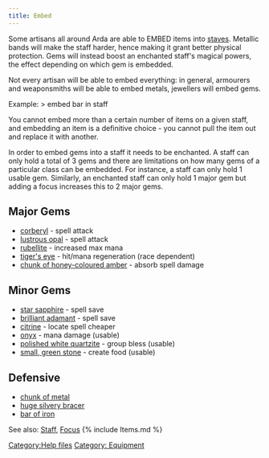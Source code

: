 ```yaml
---
title: Embed
---
```


Some artisans all around Arda are able to EMBED items into
[staves](Staff "wikilink"). Metallic bands will make the staff harder,
hence making it grant better physical protection. Gems will instead
boost an enchanted staff's magical powers, the effect depending on which
gem is embedded.

Not every artisan will be able to embed everything: in general,
armourers and weaponsmiths will be able to embed metals, jewellers will
embed gems.

Example: \> embed bar in staff

You cannot embed more than a certain number of items on a given staff,
and embedding an item is a definitive choice - you cannot pull the item
out and replace it with another.

In order to embed gems into a staff it needs to be enchanted. A staff
can only hold a total of 3 gems and there are limitations on how many
gems of a particular class can be embedded. For instance, a staff can
only hold 1 usable gem. Similarly, an enchanted staff can only hold 1
major gem but adding a focus increases this to 2 major gems.

## Major Gems

- [corberyl](corberyl "wikilink") - spell attack
- [lustrous opal](lustrous_opal "wikilink") - spell attack
- [rubellite](rubellite "wikilink") - increased max mana
- [tiger's eye](tiger's_eye "wikilink") - hit/mana regeneration (race
  dependent)
- [chunk of honey-coloured
  amber](chunk_of_honey-coloured_amber "wikilink") - absorb spell damage

## Minor Gems

- [star sapphire](star_sapphire "wikilink") - spell save
- [brilliant adamant](brilliant_adamant "wikilink") - spell save
- [citrine](citrine "wikilink") - locate spell cheaper
- [onyx](onyx "wikilink") - mana damage (usable)
- [polished white quartzite](polished_white_quartzite "wikilink") -
  group bless (usable)
- [small, green stone](small,_green_stone "wikilink") - create food
  (usable)

## Defensive

- [chunk of metal](chunk_of_metal "wikilink")
- [huge silvery bracer](huge_silvery_bracer "wikilink")
- [bar of iron](bar_of_iron "wikilink")

See also: [Staff](Staff "wikilink"), [Focus](Focus "wikilink") {%
include Items.md %}

[Category:Help files](Category:Help_files "wikilink") [Category:
Equipment](Category:_Equipment "wikilink")